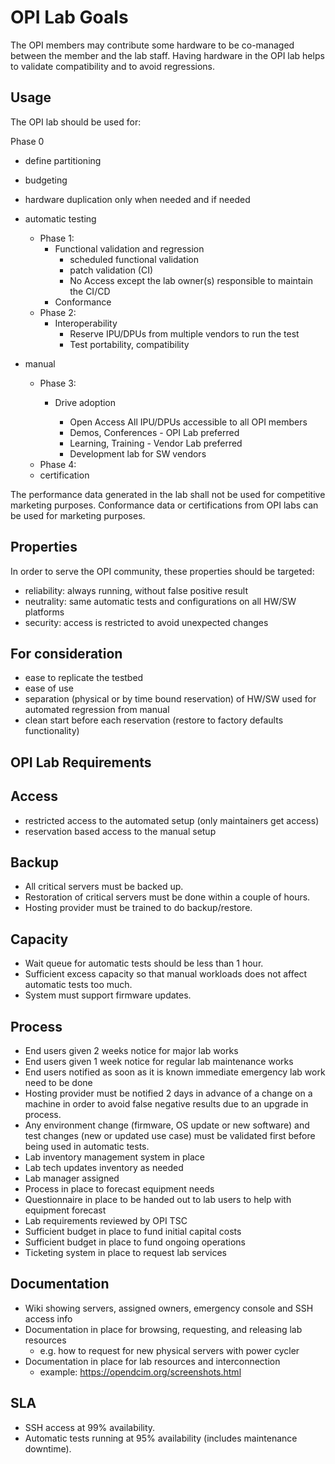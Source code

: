 # OPI Lab Goals

The OPI members may contribute some hardware
to be co-managed between the member and the lab staff.
Having hardware in the OPI lab helps
to validate compatibility and to avoid regressions.

## Usage

The OPI lab should be used for:

Phase 0

 - define partitioning
 - budgeting
 - hardware duplication only when needed and if needed

- automatic testing
  - Phase 1:
    - Functional validation and regression
      - scheduled functional validation
      - patch validation (CI)
      - No Access except the lab owner(s) responsible to maintain the CI/CD
    - Conformance
  - Phase 2:
    - Interoperability
      - Reserve IPU/DPUs from multiple vendors to run the test
      - Test portability, compatibility  
- manual
  - Phase 3:
    - Drive adoption  

      - Open Access All IPU/DPUs accessible to all OPI members
      - Demos, Conferences - OPI Lab preferred
      - Learning, Training - Vendor Lab preferred
      - Development lab for SW vendors

  + Phase 4:
  - certification

The performance data generated in the lab shall not be used
for competitive marketing purposes.
Conformance data or certifications from OPI labs can be used for marketing purposes.

## Properties

In order to serve the OPI community, these properties should be targeted:

- reliability: always running, without false positive result
- neutrality: same automatic tests and configurations on all HW/SW platforms
- security: access is restricted to avoid unexpected changes


## For consideration

- ease to replicate the testbed
- ease of use
- separation (physical or by time bound reservation) of HW/SW used for automated regression from manual
- clean start before each reservation (restore to factory defaults functionality)

## OPI Lab Requirements

## Access

- restricted access to the automated setup (only maintainers get access)
- reservation based access to the manual setup

## Backup

- All critical servers must be backed up.
- Restoration of critical servers must be done within a couple of hours.
- Hosting provider must be trained to do backup/restore.

## Capacity

- Wait queue for automatic tests should be less than 1 hour.
- Sufficient excess capacity so that manual workloads does not affect automatic tests too much.
- System must support firmware updates.

## Process

- End users given 2 weeks notice for major lab works
- End users given 1 week notice for regular lab maintenance works
- End users notified as soon as it is known immediate emergency lab work need to be done
- Hosting provider must be notified 2 days in advance of a change on a machine
  in order to avoid false negative results due to an upgrade in process.
- Any environment change (firmware, OS update or new software)
  and test changes (new or updated use case)
  must be validated first before being used in automatic tests.
- Lab inventory management system in place
- Lab tech updates inventory as needed
- Lab manager assigned
- Process in place to forecast equipment needs
- Questionnaire in place to be handed out to lab users to help with equipment forecast
- Lab requirements reviewed by OPI TSC
- Sufficient budget in place to fund initial capital costs
- Sufficient budget in place to fund ongoing operations
- Ticketing system in place to request lab services

## Documentation

- Wiki showing servers, assigned owners, emergency console and SSH access info
- Documentation in place for browsing, requesting, and releasing lab resources
  - e.g. how to request for new physical servers with power cycler
- Documentation in place for lab resources and interconnection
  - example: <https://opendcim.org/screenshots.html>

## SLA

- SSH access at 99% availability.
- Automatic tests running at 95% availability (includes maintenance downtime).
